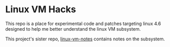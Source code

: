 # Linux VM Hacks

This repo is a place for experimental code and patches targeting linux 4.6 designed to help me better understand the linux VM subsystem.

This project's sister repo, [linux-vm-notes][vm-notes] contains notes on the subsystem.

[vm-notes]:https://github.com/lorenzo-stoakes/linux-vm-notes
